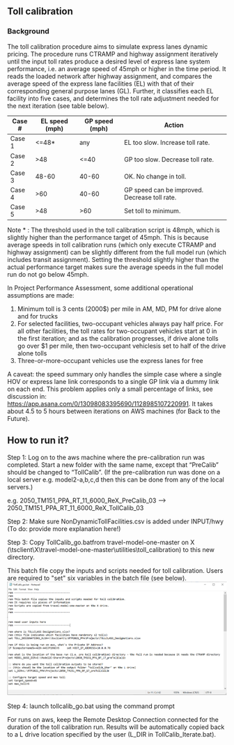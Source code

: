 
## Toll calibration

### Background
The toll calibration procedure aims to simulate express lanes dynamic pricing. The procedure runs CTRAMP and highway assignment iteratively until the input toll rates produce a desired level of express lane system performance, i.e. an average speed of 45mph or higher in the time period. It reads the loaded network after highway assignment, and compares the average speed of the express lane facilities (EL) with that of their corresponding general purpose lanes (GL). Further, it classifies each EL facility into five cases, and determines the toll rate adjustment needed for the next iteration (see table below).

| Case #  | EL speed (mph) | GP speed (mph) | Action                                        |
| --------| -------------- |--------------- | --------------------------------------------- |
| Case 1  | <=48*          | any            | EL too slow. Increase toll rate.              |
| Case 2  | >48            | <=40           | GP too slow. Decrease toll rate.              |
| Case 3  | 48-60          | 40-60          | OK. No change in toll.                        |
| Case 4  | >60            | 40-60          | GP speed can be improved. Decrease toll rate. |
| Case 5  | >48            | >60            | Set toll to minimum.                          |

Note * : The threshold used in the toll calibration script is 48mph, which is slightly higher than the performance target of 45mph. This is because average speeds in toll calibration runs (which only execute CTRAMP and highway assignment) can be slightly different from the full model run (which includes transit assignment). Setting the threshold slightly higher than the actual performance target makes sure the average speeds in the full model run do not go below 45mph.

In Project Performance Assessment, some additional operational assumptions are made:
1. Minimum toll is 3 cents (2000$) per mile in AM, MD, PM for drive alone and for trucks
2. For selected facilities, two-occupant vehicles always pay half price. For all other facilities, the toll rates for two-occupant vehicles start at 0 in the first iteration; and as the calibration progresses, if drive alone tolls go over $1 per mile, then two-occupant vehiclesis set to half of the drive alone tolls
3. Three-or-more-occupant vehicles use the express lanes for free

A caveat: the speed summary only handles the simple case where a single HOV or express lane link corresponds to a single GP link via a dummy link on each end. This problem applies only a small percentage of links, see discussion in: https://app.asana.com/0/13098083395690/1128985107220991. It takes about 4.5 to 5 hours between iterations on AWS machines (for Back to the Future).


## How to run it?

Step 1: Log on to the aws machine where the pre-calibration run was completed. Start a new folder with the same name, except that “PreCalib” should be changed to “TollCalib”. (If the pre-calibration run was done on a local server e.g. model2-a,b,c,d then this can be done from any of the local servers.)

e.g. 2050_TM151_PPA_RT_11_6000_ReX_PreCalib_03 --> 2050_TM151_PPA_RT_11_6000_ReX_TollCalib_03

Step 2: Make sure NonDynamicTollFacilities.csv is added under INPUT/hwy (To do: provide more explanation here!)

Step 3: Copy TollCalib_go.batfrom travel-model-one-master on X (\\tsclient\X\travel-model-one-master\utilities\toll_calibration) to this new directory.

This batch file copy the inputs and scripts needed for toll calibration. Users are required to "set" six variables in the batch file (see below).
![Alt text](https://github.com/BayAreaMetro/travel-model-one/blob/master/utilities/toll_calibration/TollCalib_go_example.PNG "TollCalib_go.bat example")

Step 4: launch tollcalib_go.bat using the command prompt

For runs on aws, keep the Remote Desktop Connection connected for the duration of the toll calibration run. Results will be automatically copied back to a L drive location specified by the user (L_DIR in TollCalib_Iterate.bat).


